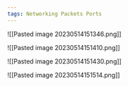 ```yaml
---
tags: Networking Packets Ports
---
```


![[Pasted image 20230514151346.png]]

![[Pasted image 20230514151410.png]]

![[Pasted image 20230514151430.png]]

![[Pasted image 20230514151514.png]]

